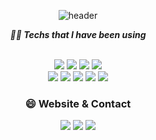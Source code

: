 <div align="center">
<!-- [![](https://raw.githubusercontent.com/J-Ymini/J-Ymini/main/profile-summary-card-output/github_dark/0-profile-details.svg)](https://github.com/vn7n24fzkq/github-profile-summary-cards)
 [![](https://raw.githubusercontent.com/J-Ymini/J-Ymini/main/profile-summary-card-output/github_dark/2-most-commit-language.svg)](https://github.com/vn7n24fzkq/github-profile-summary-cards)
[![](https://raw.githubusercontent.com/J-Ymini/J-Ymini/main/profile-summary-card-output/github_dark/3-stats.svg)](https://github.com/vn7n24fzkq/github-profile-summary-cards)  -->

![header](https://capsule-render.vercel.app/api?type=waving&color=000000&animation=fadeIn&height=170&section=header&text=Hi,%20I'm%20Malek%20Khelil%20🖐🏻&fontSize=30&fontColor=ffffff&fontAlignY=33)

<!--  [![Anurag's GitHub stats](https://github-readme-stats.vercel.app/api?username=J-Ymini&show_icons=true&theme=onedark)](https://github.com/anuraghazra/github-readme-stats)  -->
 
<!--  [![Top Langs](https://github-readme-stats.vercel.app/api/top-langs/?username=J-Ymini&layout=compact)](https://github.com/anuraghazra/github-readme-stats) -->

 
<!-- ### 🛠 Tech Stack 🛠 -->
 
***👨‍💻 Techs that I have been using***

 <br/>
  <img src="https://img.shields.io/badge/HTML5-E34F26?style=for-the-badge&logo=HTML5&logoColor=white"/>
 <img src="https://img.shields.io/badge/CSS3-1572B6?style=for-the-badge&logo=css3&logoColor=white"/>
 <img src="https://img.shields.io/badge/Javascript-ffb13b?style=for-the-badge&logo=javascript&logoColor=white"/> 
  <img src="https://img.shields.io/badge/bootstrap-%23563D7C.svg?style=for-the-badge&logo=bootstrap&logoColor=white"/>
 <br />
  <img src="https://img.shields.io/badge/python-3670A0?style=for-the-badge&logo=python&logoColor=ffdd54"/>
  <img src="https://img.shields.io/badge/PHP-777BB4?style=for-the-badge&logo=php&logoColor=white"/>
  <img src="https://img.shields.io/badge/laravel-%23FF2D20.svg?style=for-the-badge&logo=laravel&logoColor=white"/>
  <img src="https://img.shields.io/badge/java-%23ED8B00.svg?style=for-the-badge&logo=java&logoColor=white"/> 
  <img src="https://img.shields.io/badge/Android-3DDC84?style=for-the-badge&logo=android&logoColor=white"/> 
 
 

 <!--   <img src="https://img.shields.io/badge/React Router-CA4245?style=for-the-badge&logo=React Router&logoColor=white"/> -->
<!--   <img src="https://img.shields.io/badge/Redux-764ABC?style=for-the-badge&logo=Redux&logoColor=white"/> -->
<!--   <img src="https://img.shields.io/badge/Chart.js-FF6384?style=for-the-badge&logo=Chart.js&logoColor=white"/> -->
<!--   <br/> -->

<!--   <img src="https://img.shields.io/badge/Git-F05032?style=for-the-badge&logo=Git&logoColor=white"/> -->
 
<!--  <br/> -->
 
<!-- ***🤔 Techs that I'm currently interested!*** -->
<!--  <br/> -->

<!--   <img src="https://img.shields.io/badge/Recoil-764ABC?style=for-the-badge&logo=Redux&logoColor=white"/> -->
<!--    <img src="https://img.shields.io/badge/Jest-C21325?style=for-the-badge&logo=Jest&logoColor=white"/> -->
 <!--   <img src="https://img.shields.io/badge/Docker-2496ED?style=for-the-badge&logo=Docker&logoColor=white"/> -->
 
<!--   <img src="https://img.shields.io/badge/Webpack-8DD6F9?style=for-the-badge&logo=Webpack&logoColor=white"/>  -->
<!--   <img src="https://img.shields.io/badge/GraphQL-E434AA?style=for-the-badge&logo=GraphQL&logoColor=white"/> -->
 
 
<!--  <br/> -->
<!--  <br/> -->
 
 ### 😄 Website & Contact
  <a href="https://mkh-dev.tech"><img src="https://img.shields.io/badge/Portfolio-ffffff?style=for-the-badge&logo=Portfolio&logoColor=black"/></a>
 <a href="mailto:malek.khelil@esprit.tn"><img src="https://img.shields.io/badge/Gmail-EA4335?style=for-the-badge&logo=Gmail&logoColor=white"/></a>
  <a href="https://www.linkedin.com/in/malek-khelil/"><img src="https://img.shields.io/badge/linkedin-%230077B5.svg?style=for-the-badge&logo=linkedin&logoColor=white"/></a>
<!-- <a href="https://winter-pond-0a7.notion.site/d562fb0110964e6c9485d29e7c491eca"><img src="https://img.shields.io/badge/Notion-000000?style=for-the-badge&logo=Notion&logoColor=white"/></a> -->


<!--
**mkh-dev/mkh-dev** is a ✨ _special_ ✨ repository because its `README.md` (this file) appears on your GitHub profile.

Here are some ideas to get you started:

- 🔭 I’m currently working on ...
- 🌱 I’m currently learning ...
- 👯 I’m looking to collaborate on ...
- 🤔 I’m looking for help with ...
- 💬 Ask me about ...
- 📫 How to reach me: ...
- 😄 Pronouns: ...
- ⚡ Fun fact: ...
-->

</div>

